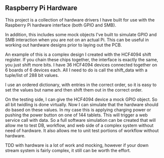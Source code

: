 ## Raspberry Pi Hardware

This project is a collection of hardware drivers I have built for use with the Raspberry Pi hardware interface (both GPIO and SMB).

In addition, this includes some mock objects I've built to simulate GPIO and SMB interaction when you are not on an actual Pi.  This can be useful in working out hardware designs prior to laying out the PCB.

An example of this is a complex design I created with the HCF4094 shift register.  If you chain these chips together, the interface is exactly the same, you just shift more bits.  I have 36 HCF4094 devices connected together on 6 boards of 6 devices each.  All I need to do is call the shift_data with a tuple/list of 288 bit values.

I use an ordered dictionary, with entries in the correct order, so it is easy to set the values but name and then shift them out in the correct order. 

On the testing side, I can give the HCF4094 device a mock GPIO object.  So all bit twidling is done virtually.  Now I can simulate that the hardware should do based on these values.  In my case this is applying charging power or pushing the power button on one of 144 tablets.  This will trigger a web service call with data.  So a full software simulation can be created that will allow me to test DB, workflow, and web side of a complex system without need of hardware.  It also allows me to unit test portions of workflow without hardware.

TDD with hardware is a lot of work and mocking, however if your down stream system is fairly complex, it still can be worth the effort. 
